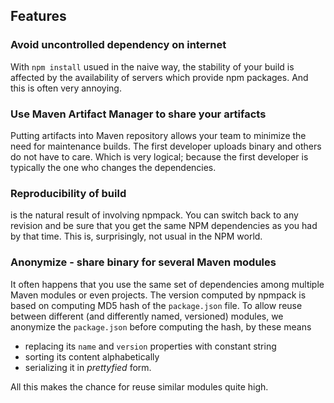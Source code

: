 ## Features

### Avoid uncontrolled dependency on internet

With `npm install` usued in the naive way, the stability of your build is affected by the availability of servers which provide npm packages.
And this is often very annoying.

### Use Maven Artifact Manager to share your artifacts

Putting artifacts into Maven repository allows your team to minimize the need for maintenance builds. The first developer uploads binary and others do not have to care.
Which is very logical; because the first developer is typically the one who changes the dependencies.

### Reproducibility of build

is the natural result of involving npmpack. You can switch back to any revision and be sure that you get the same NPM dependencies as you had by that time.
This is, surprisingly, not usual in the NPM world.

### Anonymize - share binary for several Maven modules

It often happens that you use the same set of dependencies among multiple Maven modules or even projects.
The version computed by npmpack is based on computing MD5 hash of the `package.json` file.
To allow reuse between different (and differently named, versioned) modules, we anonymize the `package.json` before computing the hash, by these means

* replacing its `name` and `version` properties with constant string
* sorting its content alphabetically
* serializing it in *prettyfied* form.

All this makes the chance for reuse similar modules quite high.
